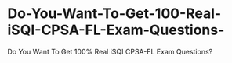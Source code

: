 # Do-You-Want-To-Get-100-Real-iSQI-CPSA-FL-Exam-Questions-
Do You Want To Get 100% Real iSQI CPSA-FL Exam Questions?
